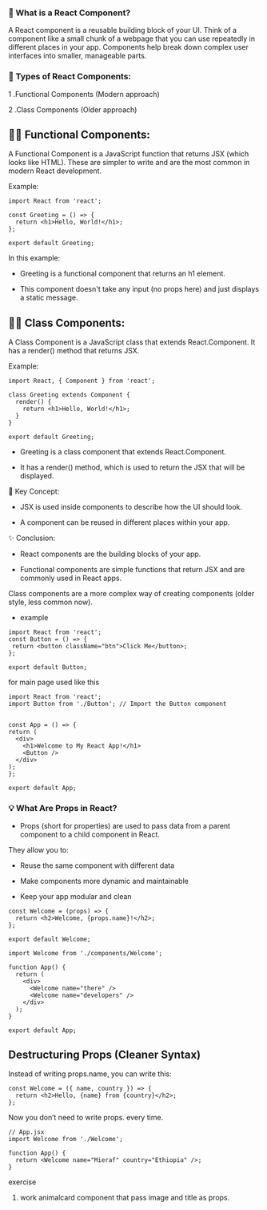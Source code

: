 ### 📘 What is a React Component?
A React component is a reusable building block of your UI. Think of a component like a small chunk of a webpage that you can use repeatedly in different places in your app. Components help break down complex user interfaces into smaller, manageable parts.

### 🔧 Types of React Components:
1 .Functional Components (Modern approach)

2 .Class Components (Older approach)

## 🧑‍💻 Functional Components:
A Functional Component is a JavaScript function that returns JSX (which looks like HTML). These are simpler to write and are the most common in modern React development.

Example:
```
import React from 'react';

const Greeting = () => {
  return <h1>Hello, World!</h1>;
};

export default Greeting;
```
In this example:

- Greeting is a functional component that returns an h1 element.

- This component doesn't take any input (no props here) and just displays a static message.

## 🧑‍💻 Class Components:
A Class Component is a JavaScript class that extends React.Component. It has a render() method that returns JSX.

Example:
```
import React, { Component } from 'react';

class Greeting extends Component {
  render() {
    return <h1>Hello, World!</h1>;
  }
}

export default Greeting;
```

- Greeting is a class component that extends React.Component.

- It has a render() method, which is used to return the JSX that will be displayed.

🔄 Key Concept:
- JSX is used inside components to describe how the UI should look.

- A component can be reused in different places within your app.

✨ Conclusion:
- React components are the building blocks of your app.

- Functional components are simple functions that return JSX and are commonly used in React apps.

Class components are a more complex way of creating components (older style, less common now).
- example 
 ```
import React from 'react';
const Button = () => {
  return <button className="btn">Click Me</button>;
};

export default Button;
 ```
 for main page  used like this 

  ```
 import React from 'react';
import Button from './Button'; // Import the Button component


const App = () => {
  return (
    <div>
      <h1>Welcome to My React App!</h1>
      <Button /> 
    </div>
  );
};

export default App;
 ```

### 💡 What Are Props in React?
- Props (short for properties) are used to pass data from a parent component to a child component in React.

They allow you to:

- Reuse the same component with different data

- Make components more dynamic and maintainable

- Keep your app modular and clean

```
const Welcome = (props) => {
  return <h2>Welcome, {props.name}!</h2>;
};

export default Welcome;
```
```
import Welcome from './components/Welcome';

function App() {
  return (
    <div>
      <Welcome name="there" />
      <Welcome name="developers" />
    </div>
  );
}

export default App;
```
## Destructuring Props (Cleaner Syntax)
Instead of writing props.name, you can write this:
```
const Welcome = ({ name, country }) => {
  return <h2>Hello, {name} from {country}</h2>;
};
```
Now you don’t need to write props. every time.
```
// App.jsx
import Welcome from './Welcome';

function App() {
  return <Welcome name="Mieraf" country="Ethiopia" />;
}
```
exercise 

1. work animalcard component that pass image and title as props.